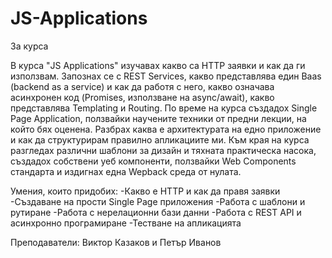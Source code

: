 # JS-Applications

За курса

В курса "JS Applications" изучавах какво сa HTTP заявки и как да ги използвам. Запознах се с REST Services, какво представлява един Baas (backend as a service) и как да работя с него, какво означава асинхронен код (Promises, използване на async/await), какво представлява Templating и Routing. По време на курса създадох Single Page Application, ползвайки научените техники от предни лекции, на който бях оценена. Разбрах каква е архитектурата на едно приложение и как да структурирам правилно апликациите ми. Към края на курса разгледах различни шаблони за дизайн и тяхната практическа насока, създадох собствени уеб компоненти, ползвайки Web Components стандарта и издигнах една Wepback среда от нулата.

Умения, които придобих:
-Какво е HTTP и как да правя заявки
-Създаване на прости Single Page приложения
-Работа с шаблони и рутиране
-Работа с нерелационни бази данни
-Работа с REST API и асинхронно програмиране
-Тестване на апликацията

Преподаватели: Виктор Казаков и Петър Иванов
